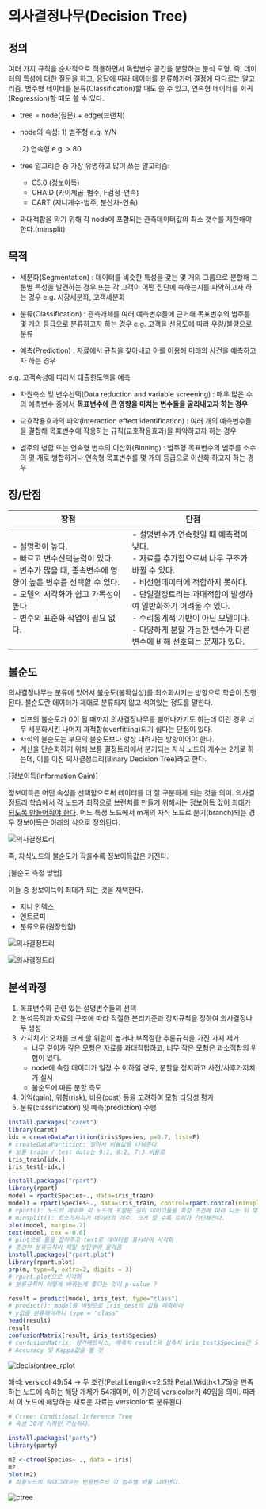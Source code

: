 # 의사결정나무(Decision Tree)

## 정의

여러 가지 규칙을 순차적으로 적용하면서 독립변수 공간을 분할하는 분석 모형. 즉, 데이터의 특성에 대한 질문을 하고, 응답에 따라 데이터를 분류해가며 결정에 다다르는 알고리즘. 범주형 데이터를 분류(Classification)할 때도 쓸 수 있고, 연속형 데이터를 회귀(Regression)할 때도 쓸 수 있다.

- tree = node(질문) + edge(브랜치)

- node의 속성: 1) 범주형   e.g. Y/N

  ​                        2) 연속형   e.g.  > 80

- tree 알고리즘 중 가장 유명하고 많이 쓰는 알고리즘:
  - C5.0 (정보이득)
  - CHAID (카이제곱-범주, F검정-연속)
  - CART  (지니계수-범주, 분산차-연속)

- 과대적합을 막기 위해 각 node에 포함되는 관측데이터값의 최소 갯수를 제한해야 한다.(minsplit)



## 목적

- 세분화(Segmentation) : 데이터를 비슷한 특성을 갖는 몇 개의 그룹으로 분할해 그룹별 특성을 발견하는 경우 또는 각 고객이 어떤 집단에 속하는지를 파악하고자 하는 경우
  e.g. 시장세분화, 고객세분화
  
- 분류(Classification) : 관측개체를 여러 예측변수들에 근거해 목표변수의 범주를 몇 개의 등급으로 분류하고자 하는 경우
  e.g. 고객을 신용도에 따라 우량/불량으로 분류
  
- 예측(Prediction) : 자료에서 규칙을 찾아내고 이를 이용해 미래의 사건을 예측하고자 하는 경우
  
e.g. 고객속성에 따라서 대출한도액을 예측
  
- 차원축소 및 변수선택(Data reduction and variable screening) : 매우 많은 수의 예측변수 중에서 **목표변수에 큰 영향을 미치는 변수들을 골라내고자 하는 경우**
  
- 교효작용효과의 파악(Interaction effect identification) : 여러 개의 예측변수들을 결합해 목표변수에 작용하는 규칙(교호작용효과)을 파악하고자 하는 경우
  
- 범주의 병합 또는 연속형 변수의 이산화(Binning) : 범주형 목표변수의 범주를 소수의 몇 개로 병합하거나 연속형 목표변수를 몇 개의 등급으로 이산화 하고자 하는 경우



## 장/단점

| 장점                                                         | 단점                                                         |
| ------------------------------------------------------------ | ------------------------------------------------------------ |
| - 설명력이 높다.<br />- 빠르고 변수선택능력이 있다.<br />- 변수가 많을 때, 종속변수에 영향이 높은 변수를 선택할 수 있다.<br />- 모델의 시각화가 쉽고 가독성이 높다<br />- 변수의 표준화 작업이 필요 없다. | - 설명변수가 연속형일 때 예측력이 낮다.<br />- 자료를 추가함으로써 나무 구조가 바뀔 수 있다.<br />- 비선형데이터에 적합하지 못하다.<br />- 단일결정트리는 과대적합이 발생하여 일반화하기 어려울 수 있다.<br />- 수리통계적 기반이 아닌 모델이다.<br />- 다양하게 분할 가능한 변수가 다른 변수에 비해 선호되는 문제가 있다. |





## 불순도

의사결정나무는 분류에 있어서 불순도(불확실성)를 최소화시키는 방향으로 학습이 진행된다. 불순도란 데이터가 제대로 분류되지 않고 섞여있는 정도를 말한다.

- 리프의 불순도가 0이 될 때까지 의사결정나무를 뻗어나가기도 하는데 이런 경우 너무 세분화시킨 나머지 과적합(overfitting)되기 쉽다는 단점이 있다.
- 자식의 불순도는 부모의 불순도보다 항상 내려가는 방향이어야 한다.
- 계산을 단순화하기 위해 보통 결정트리에서 분기되는 자식 노드의 개수는 2개로 하는데, 이를 이진 의사결정트리(Binary Decision Tree)라고 한다.



[정보이득(Information Gain)]

정보이득은 어떤 속성을 선택함으로써 데이터를 더 잘 구분하게 되는 것을 의미. 의사결정트리 학습에서 각 노드가 최적으로 브랜치를 만들기 위해서는 <u>정보이득 값이 최대가 되도록 만들어줘야 한다</u>. 어느 특정 노드에서 m개의 자식 노드로 분기(branch)되는 경우 정보이득은 아래의 식으로 정의된다.

![의사결정트리](https://user-images.githubusercontent.com/51535130/72871391-13e84300-3d2e-11ea-9199-8318340ef89b.png)

즉, 자식노드의 불순도가 작을수록 정보이득값은 커진다.



[불순도 측정 방법]

이들 중 정보이득이 최대가 되는 것을 채택한다.

- 지니 인덱스
- 엔트로피
- 분류오류(권장안함)

![의사결정트리](https://user-images.githubusercontent.com/51535130/72872481-cf11db80-3d30-11ea-95b8-f3875bf6897e.png)

![의사결정트리](https://user-images.githubusercontent.com/51535130/72872624-287a0a80-3d31-11ea-96b4-2e3d0e68399c.png)



## 분석과정

1. 목표변수와 관련 있는 설명변수들의 선택
2. 분석목적과 자료의 구조에 따라 적절한 분리기준과 정지규칙을 정하여 의사결정나무 생성
3. 가지치기: 오차를 크게 할 위험이 높거나 부적절한 추론규칙을 가진 가지 제거
   - 너무 깊이가 깊은 모형은 자료를 과대적합하고, 너무 작은 모형은 과소적합의 위험이 있다.
   - node에 속한 데이터가 일정 수 이하일 경우, 분할을 정지하고 사전/사후가지치기 실시
   - 불순도에 따른 분할 측도
4. 이익(gain), 위험(risk), 비용(cost) 등을 고려하여 모형 타당성 평가
5. 분류(classification) 및 예측(prediction) 수행



```R
install.packages("caret")
library(caret)
idx = createDataPartition(iris$Species, p=0.7, list=F)
# createDataPartition: 알아서 비율값을 나눠준다.
# 보통 train / test data는 9:1, 8:2, 7:3 비율로
iris_train[idx,]
iris_test[-idx,]

install.packages("rpart")
library(rpart)
model = rpart(Species~., data=iris_train)
model1 = rpart(Species~., data=iris_train, control=rpart.control(minsplit=30))
# rpart(): 노드의 개수와 각 노드에 포함된 길이 데이터들을 특정 조건에 따라 나눈 뒤 몇 개가 이에 해당하는지 수치화하여 나타내준다.
# minsplit(): 최소가지치기 데이터의 개수. 크게 할 수록 트리가 간단해진다.
plot(model, margin=.2)
text(model, cex = 0.6)
# plot으로 틀을 잡아주고 text로 데이터를 표시하여 시각화
# 조건부 분류규칙이 제일 상단부에 올라옴 
install.packages("rpart.plot")
library(rpart.plot)
prp(m, type=4, extra=2, digits = 3)
# rpart.plot으로 시각화
# 분류규칙이 어떻게 바뀌는게 좋다는 것이 p-value ?

result = predict(model, iris_test, type="class")
# predict(): model을 바탕으로 iris_test의 값을 예측하라
# y값을 분류해야하니 type = "class"
head(result)
result
confusionMatrix(result, iris_test$Species)
# confusionMatrix: 평가매트릭스, 예측치 result와 실측치 iris_test$Species간 오차를 측정해준다.
# Accuracy 및 Kappa값을 볼 것

```

![decisiontree_rplot](https://user-images.githubusercontent.com/51535130/71504695-c78c1d80-28bd-11ea-9831-960cbbd7e378.png)

해석: versicol 49/54 -> 두 조건(Petal.Length<=2.5와 Petal.Width<1.75)을 만족하는 노드에 속하는 해당 개체가 54개이며, 이 가운데 versicolor가 49임을 의미. 따라서 이 노드에 해당하는 새로운 자료는 versicolor로 분류된다.

```R
# Ctree: Conditional Inference Tree
# 속성 30개 이하만 가능하다. 

install.packages("party")
library(party)

m2 <-ctree(Species~ ., data = iris)
m2
plot(m2)
# 최종노드의 막대그래프는 반응변수의 각 범주별 비율 나타낸다.
```

![ctree](https://user-images.githubusercontent.com/51535130/71504776-0b7f2280-28be-11ea-98d4-d80ffc482c22.png)

